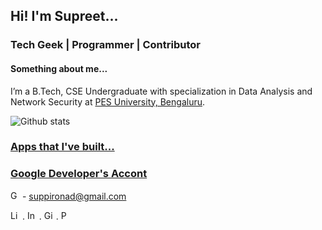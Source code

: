 ## Hi! I'm Supreet...
### Tech Geek | Programmer | Contributor

#### Something about me...

I’m a B.Tech, CSE Undergraduate with specialization in Data Analysis and Network Security at [PES University, Bengaluru](https://pes.edu/).

![Github stats](https://github-readme-stats.vercel.app/api?username=SupreetRonad)

### [Apps that I've built...](https://drive.google.com/drive/folders/1Q_7CsLuHp1WM1Gpf9f7YwWtv8PVWpBsM?usp=sharing)
### [Google Developer's Accont](https://play.google.com/store/apps/dev?id=5636646902925498070)

<a href="mailto:sathviksaya@gmail.com"><img src="https://edent.github.io/SuperTinyIcons/images/svg/gmail_old.svg" width="15" title="Gmail"/></a> - suppironad@gmail.com

<a href="https://www.linkedin.com/in/supreet-ronad/"><img src="https://edent.github.io/SuperTinyIcons/images/svg/linkedin.svg" width="15" title="LinkedIn" /></a> . <a href="https://www.instagram.com/supreetronad/"><img src="https://edent.github.io/SuperTinyIcons/images/svg/instagram.svg" width="15" title="Instagram" /></a> . <a href="https://www.github.com/supreetronad/"><img src="https://edent.github.io/SuperTinyIcons/images/svg/github.svg" width="15" title="GitHub" /></a> . <a href="https://supreetronad.github.io/web_portal/"><img src="https://edent.github.io/SuperTinyIcons/images/svg/samsung_internet.svg" width="15" title="Portfolio" /></a>
</pre>

